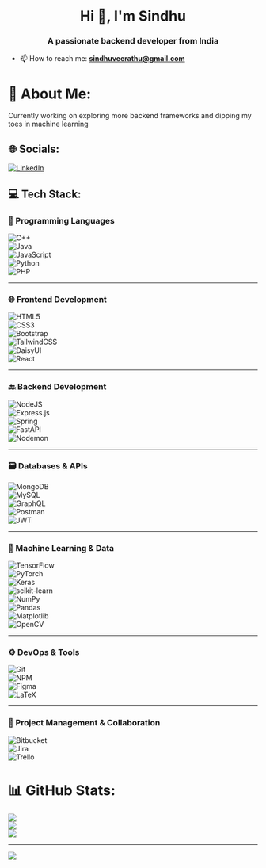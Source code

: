 <h1 align="center">Hi 👋, I'm Sindhu</h1>
<h3 align="center">A passionate backend developer from India</h3>

- 📫 How to reach me: **sindhuveerathu@gmail.com**
# 💫 About Me:
Currently working on exploring more backend frameworks and dipping my toes in machine learning


## 🌐 Socials:
[![LinkedIn](https://img.shields.io/badge/LinkedIn-%230077B5.svg?logo=linkedin&logoColor=white)](https://linkedin.com/in/sindhu194) 

## 💻 Tech Stack:

### 🧠 Programming Languages  
![C++](https://img.shields.io/badge/c++-%2300599C.svg?style=for-the-badge&logo=c%2B%2B&logoColor=white)  
![Java](https://img.shields.io/badge/java-%23ED8B00.svg?style=for-the-badge&logo=openjdk&logoColor=white)  
![JavaScript](https://img.shields.io/badge/javascript-%23323330.svg?style=for-the-badge&logo=javascript&logoColor=%23F7DF1E)  
![Python](https://img.shields.io/badge/Python-3776AB?style=for-the-badge&logo=python&logoColor=white)  
![PHP](https://img.shields.io/badge/php-%23777BB4.svg?style=for-the-badge&logo=php&logoColor=white)

---

### 🌐 Frontend Development  
![HTML5](https://img.shields.io/badge/html5-%23E34F26.svg?style=for-the-badge&logo=html5&logoColor=white)  
![CSS3](https://img.shields.io/badge/css3-%231572B6.svg?style=for-the-badge&logo=css3&logoColor=white)  
![Bootstrap](https://img.shields.io/badge/bootstrap-%238511FA.svg?style=for-the-badge&logo=bootstrap&logoColor=white)  
![TailwindCSS](https://img.shields.io/badge/tailwindcss-%2338B2AC.svg?style=for-the-badge&logo=tailwind-css&logoColor=white)  
![DaisyUI](https://img.shields.io/badge/daisyui-5A0EF8?style=for-the-badge&logo=daisyui&logoColor=white)  
![React](https://img.shields.io/badge/react-%2320232a.svg?style=for-the-badge&logo=react&logoColor=%2361DAFB)

---

### 🔙 Backend Development  
![NodeJS](https://img.shields.io/badge/node.js-6DA55F?style=for-the-badge&logo=node.js&logoColor=white)  
![Express.js](https://img.shields.io/badge/express.js-%23404d59.svg?style=for-the-badge&logo=express&logoColor=%2361DAFB)  
![Spring](https://img.shields.io/badge/spring-%236DB33F.svg?style=for-the-badge&logo=spring&logoColor=white)  
![FastAPI](https://img.shields.io/badge/FastAPI-005571?style=for-the-badge&logo=fastapi)  
![Nodemon](https://img.shields.io/badge/NODEMON-%23323330.svg?style=for-the-badge&logo=nodemon&logoColor=%BBDEAD)

---

### 🗃️ Databases & APIs  
![MongoDB](https://img.shields.io/badge/MongoDB-%234ea94b.svg?style=for-the-badge&logo=mongodb&logoColor=white)  
![MySQL](https://img.shields.io/badge/mysql-4479A1.svg?style=for-the-badge&logo=mysql&logoColor=white)  
![GraphQL](https://img.shields.io/badge/-GraphQL-E10098?style=for-the-badge&logo=graphql&logoColor=white)  
![Postman](https://img.shields.io/badge/Postman-FF6C37?style=for-the-badge&logo=postman&logoColor=white)  
![JWT](https://img.shields.io/badge/JWT-black?style=for-the-badge&logo=JSON%20web%20tokens)

---

### 🧠 Machine Learning & Data  
![TensorFlow](https://img.shields.io/badge/TensorFlow-%23FF6F00.svg?style=for-the-badge&logo=TensorFlow&logoColor=white)  
![PyTorch](https://img.shields.io/badge/PyTorch-%23EE4C2C.svg?style=for-the-badge&logo=PyTorch&logoColor=white)  
![Keras](https://img.shields.io/badge/Keras-%23D00000.svg?style=for-the-badge&logo=Keras&logoColor=white)  
![scikit-learn](https://img.shields.io/badge/scikit--learn-%23F7931E.svg?style=for-the-badge&logo=scikit-learn&logoColor=white)  
![NumPy](https://img.shields.io/badge/numpy-%23013243.svg?style=for-the-badge&logo=numpy&logoColor=white)  
![Pandas](https://img.shields.io/badge/pandas-%23150458.svg?style=for-the-badge&logo=pandas&logoColor=white)  
![Matplotlib](https://img.shields.io/badge/Matplotlib-%23ffffff.svg?style=for-the-badge&logo=Matplotlib&logoColor=black)  
![OpenCV](https://img.shields.io/badge/opencv-%23white.svg?style=for-the-badge&logo=opencv&logoColor=white)

---

### ⚙️ DevOps & Tools  
![Git](https://img.shields.io/badge/git-%23F05033.svg?style=for-the-badge&logo=git&logoColor=white)  
![NPM](https://img.shields.io/badge/NPM-%23CB3837.svg?style=for-the-badge&logo=npm&logoColor=white)  
![Figma](https://img.shields.io/badge/figma-%23F24E1E.svg?style=for-the-badge&logo=figma&logoColor=white)  
![LaTeX](https://img.shields.io/badge/latex-%23008080.svg?style=for-the-badge&logo=latex&logoColor=white)

---

### 🧩 Project Management & Collaboration  
![Bitbucket](https://img.shields.io/badge/bitbucket-%230047B3.svg?style=for-the-badge&logo=bitbucket&logoColor=white)  
![Jira](https://img.shields.io/badge/jira-%230A0FFF.svg?style=for-the-badge&logo=jira&logoColor=white)  
![Trello](https://img.shields.io/badge/Trello-%23026AA7.svg?style=for-the-badge&logo=Trello&logoColor=white)

# 📊 GitHub Stats:
![](https://github-readme-stats.vercel.app/api?username=Sindhu194&theme=shadow_green&hide_border=true&include_all_commits=true&count_private=false)<br/>
![](https://nirzak-streak-stats.vercel.app/?user=Sindhu194&theme=shadow_green&hide_border=true)<br/>
![](https://github-readme-stats.vercel.app/api/top-langs/?username=Sindhu194&theme=shadow_green&hide_border=true&include_all_commits=true&count_private=false&layout=compact)

---
[![](https://visitcount.itsvg.in/api?id=Sindhu194&icon=0&color=0)](https://visitcount.itsvg.in)

